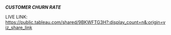 ***CUSTOMER CHURN RATE***

LIVE LINK: https://public.tableau.com/shared/9BKWFTG3H?:display_count=n&:origin=viz_share_link
